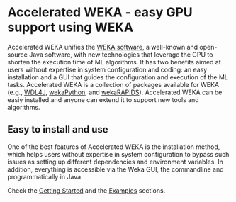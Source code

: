 # Accelerated WEKA - easy GPU support using WEKA

Accelerated WEKA unifies the [WEKA software](https://www.cs.waikato.ac.nz/ml/weka/), a well-known and open-source Java software, with new technologies that leverage the GPU to shorten the execution time of ML algorithms.
It has two benefits aimed at users without expertise in system configuration and coding: an easy installation and a GUI that guides the configuration and execution of the ML tasks.
Accelerated WEKA is a collection of packages available for WEKA (e.g., [WDL4J](https://deeplearning.cms.waikato.ac.nz), [wekaPython](https://weka.sourceforge.io/packageMetaData/wekaPython/index.html), and [wekaRAPIDS](https://github.com/Waikato/wekaRAPIDS)). Accelerated WEKA can be easiy installed and anyone can extend it to support new tools and algorithms.

## Easy to install and use
One of the best features of Accelerated WEKA is the installation method, which helps users without expertise in system configuration to bypass such issues as setting up different dependencies and environment variables.
In addition, everything is accessible via the Weka GUI, the commandline and programmatically in Java.



Check the [Getting Started]() and the [Examples]() sections.

<!-- * `mkdocs new [dir-name]` - Create a new project.
* `mkdocs serve` - Start the live-reloading docs server.
* `mkdocs build` - Build the documentation site.
* `mkdocs -h` - Print help message and exit.

## Project layout

    mkdocs.yml    # The configuration file.
    docs/
        index.md  # The documentation homepage.
        ...       # Other markdown pages, images and other files. -->
